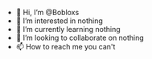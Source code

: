 - 👋 Hi, I’m @Bobloxs
- 👀 I’m interested in nothing
- 🌱 I’m currently learning nothing
- 💞️ I’m looking to collaborate on nothing
- 📫 How to reach me you can't

<!---
no
